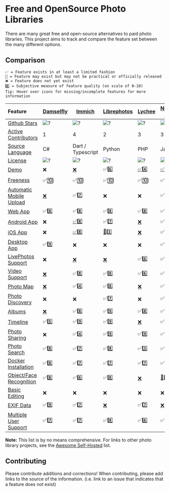 # Free and OpenSource Photo Libraries

There are many great free and open-source alternatives to paid photo libraries. This project aims to track and compare the feature set between the many different options.

## Comparison

    ✅ = Feature exists in at least a limited fashion
    🚧 = Feature may exist but may not be practical or officially released
    ❌ = Feature does not yet exist
    #️⃣ = Subjective measure of feature quality (on scale of 0-10)
    Tip: Hover over icons for missing/incomplete features for more information


| Feature                                                        | [Damselfly](https://github.com/Webreaper/Damselfly)                       | [Immich](https://github.com/alextran1502/immich)                          | [Librephotos](https://github.com/LibrePhotos/librephotos)                     | [Lychee](https://github.com/LycheeOrg/Lychee)                          | [Nextcloud Photos](https://github.com/nextcloud/photos/)               | [Photonix](https://github.com/photonixapp/photonix)                        | [PiGallery2](https://github.com/bpatrik/pigallery2)                      | [Photoprism](https://github.com/photoprism/photoprism)                        | [Photoview](https://github.com/photoview/photoview)                                                                           | [Piwigo](https://github.com/Piwigo/Piwigo)                          |
| :--------------------------------------------------------------- | --------------------------------------------------------------------------- | --------------------------------------------------------------------------- | ------------------------------------------------------------------------------- | ------------------------------------------------------------------------ | ------------------------------------------------------------------------ | ---------------------------------------------------------------------------- | -------------------------------------------------------------------------- | ------------------------------------------------------------------------------- | ------------------------------------------------------------------------------------------------------------------------------- | --------------------------------------------------------------------- |
| [Github Stars](features.md#github-stars)                       | ![?](https://img.shields.io/github/stars/Webreaper/Damselfly?label=%20)   | ![?](https://img.shields.io/github/stars/alextran1502/immich?label=%20)   | ![?](https://img.shields.io/github/stars/LibrePhotos/librephotos?label=%20)   | ![?](https://img.shields.io/github/stars/LycheeOrg/Lychee?label=%20)   | ![?](https://img.shields.io/github/stars/nextcloud/photos?label=%20)   | ![?](https://img.shields.io/github/stars/photonixapp/photonix?label=%20)   | ![?](https://img.shields.io/github/stars/bpatrik/pigallery2?label=%20)   | ![?](https://img.shields.io/github/stars/photoprism/photoprism?label=%20)     | ![?](https://img.shields.io/github/stars/photoview/photoview?label=%20)                                                       | ![?](https://img.shields.io/github/stars/Piwigo/Piwigo?label=%20)   |
| [Active Contributors](features.md#active-contributors)         | 1                                                                         | 4                                                                         | 2                                                                             | 3                                                                      | 3                                                                      | 1                                                                          | 1                                                                        | 4                                                                             | 1                                                                                                                             | 3                                                                   |
| [Source Language](features.md#source-language)                 | C#                                                                        | Dart / Typescript                                                         | Python                                                                        | PHP                                                                    | JavaScript                                                             | Python                                                                     | TypeScript                                                               | Go                                                                            | Typescript / Go                                                                                                               | PHP                                                                 |
| [License](features.md#license)                                 | ![?](https://img.shields.io/github/license/Webreaper/Damselfly?label=%20) | ![?](https://img.shields.io/github/license/alextran1502/immich?label=%20) | ![?](https://img.shields.io/github/license/LibrePhotos/librephotos?label=%20) | ![?](https://img.shields.io/github/license/LycheeOrg/Lychee?label=%20) | ![?](https://img.shields.io/github/license/nextcloud/photos?label=%20) | ![?](https://img.shields.io/github/license/photonixapp/photonix?label=%20) | ![?](https://img.shields.io/github/license/bpatrik/pigallery2?label=%20) | ![?](https://img.shields.io/static/v1?label=%20&message=GPL-3.0&color=orange) | ![?](https://img.shields.io/github/license/photoview/photoview?label=%20)                                                     | ![?](https://img.shields.io/github/license/Piwigo/Piwigo?label=%20) |
| [Demo](features.md#demo)                                       | ❌                                                                        | [❌](https://github.com/immich-app/immich/issues/720)                     | ✅6️⃣                                                                       | [✅](https://lycheeorg.github.io/demo/)4️⃣                           | [✅](https://nextcloud.com/instant-trial/)7️⃣                        | [✅](https://demo.photonix.org/login)8️⃣                                 | [✅](https://pigallery2.herokuapp.com/gallery)8️⃣                      | [✅](https://try.photoprism.app)9️⃣                                         | [✅](https://photos.qpqp.dk/)9️⃣                                                                                            | [✅](https://piwigo.org/demo)9️⃣                                  |
| [Freeness](features.md#freeness)                               | ✅🔟                                                                      | ✅🔟                                                                      | ✅🔟                                                                          | ✅🔟                                                                   | ✅🔟                                                                   | ✅🔟                                                                       | ✅🔟                                                                     | [🚧](https://photoprism.app/get)7️⃣                                         | ✅🔟                                                                                                                          | ✅🔟                                                                |
| [Automatic Mobile Upload](features.md#automatic-mobile-upload) | [❌](https://github.com/Webreaper/Damselfly/issues/40)                    | ✅7️⃣                                                                   | ❌                                                                            | ❌                                                                     | ✅4️⃣                                                                | ❌                                                                         | ❌                                                                       | ✅6️⃣                                                                       | [❌](https://github.com/photoview/photoview/issues/129)                                                                       | ✅7️⃣                                                             |
| [Web App](features.md#web-app)                                 | ✅8️⃣                                                                   | ✅8️⃣                                                                   | ✅8️⃣                                                                       | ✅8️⃣                                                                | ✅5️⃣                                                                | ✅7️⃣                                                                    | ✅7️⃣                                                                  | ✅7️⃣                                                                       | ✅8️⃣                                                                                                                       | ✅8️⃣                                                             |
| [Android App](features.md#android-app)                         | ❌                                                                        | [✅](https://github.com/alextran1502/immich#step-4-run-mobile-app)8️⃣   | ✅[7️⃣](https://github.com/savvasdalkitsis/uhuruphotos-android)             | [❌](https://github.com/LycheeOrg/Lychee/issues/1013)                  | ✅[4️⃣](https://nextcloud.com/clients/)                              | ✅[4️⃣](https://github.com/photonixapp/photonix-mobile)                  | ❌                                                                       | [🚧](https://docs.photoprism.app/user-guide/pwa/)4️⃣                        | [🚧](https://github.com/photoview/photoview/issues/701https://apps.apple.com/dk/app/photoview-media-gallery/id157838027)3️⃣ | [✅](https://www.piwigo.org/mobile-applications)7️⃣               |
| [iOS App](features.md#ios-app)                                 | ❌                                                                        | [✅](https://github.com/alextran1502/immich#step-4-run-mobile-app)8️⃣   | [🚧](https://github.com/LibrePhotos/librephotos-mobile)3️⃣                  | [❌](https://github.com/LycheeOrg/Lychee/issues/1013)                  | ✅[5️⃣](https://nextcloud.com/clients/)                              | ✅[4️⃣](https://github.com/photonixapp/photonix-mobile)                  | ❌                                                                       | [🚧](https://docs.photoprism.app/user-guide/pwa/)4️⃣                        | [✅](https://apps.apple.com/dk/app/photoview-media-gallery/id1578380271)6️⃣                                                 | [✅](https://www.piwigo.org/mobile-applications)7️⃣               |
| [Desktop App](features.md#desktop-app)                         | ✅9️⃣                                                                   | ❌                                                                        | ❌                                                                            | ❌                                                                     | ✅2️⃣                                                                | [❌](https://github.com/photonixapp/photonix/issues/61)                    | ❌                                                                       | ❌                                                                            | ❌                                                                                                                            | ❌                                                                  |
| [LivePhotos Support](features.md#livephotos-support)           | ❌                                                                        | [❌](https://github.com/alextran1502/immich/issues/160)                   | [❌](https://github.com/LibrePhotos/librephotos/issues/287)                   | ✅[6️⃣](https://github.com/LycheeOrg/Lychee/issues/1283)             | ✅7️⃣                                                                | [❌](https://github.com/photonixapp/photonix/issues/250)                   | ❌                                                                       | ✅7️⃣                                                                       | [❌](https://github.com/photoview/photoview/issues/273)                                                                       | [❌](https://github.com/Piwigo/Piwigo/issues/1677)                  |
| [Video Support](features.md#video-support)                     | [❌](https://github.com/Webreaper/Damselfly/issues/82)                    | ✅8️⃣                                                                   | ✅8️⃣                                                                       | ✅6️⃣                                                                | ✅6️⃣                                                                | [❌](https://github.com/photonixapp/photonix/issues/295)                   | ✅8️⃣                                                                  | ✅7️⃣                                                                       | ✅7️⃣                                                                                                                       | ✅4️⃣                                                             |
| [Photo Map](features.md#photo-map)                             | [❌](https://github.com/Webreaper/Damselfly/issues/312)                   | ✅4️⃣                                                                   | ✅8️⃣                                                                       | [❌](https://github.com/LycheeOrg/Lychee/issues/1051)                  | ✅7️⃣                                                                | ✅9️⃣                                                                    | ✅8️⃣                                                                  | ✅6️⃣                                                                       | ✅8️⃣                                                                                                                       | ❌                                                                  |
| [Photo Discovery](features.md#photo-discovery)                 | ❌                                                                        | ❌                                                                        | ✅7️⃣                                                                       | ❌                                                                     | ✅5️⃣                                                                | ❌                                                                         | ❌                                                                       | ✅6️⃣                                                                       | ❌                                                                                                                            | ✅1️⃣                                                             |
| [Albums](features.md#albums)                                   | [❌](https://github.com/Webreaper/Damselfly/issues/238)                   | ✅8️⃣                                                                   | ✅9️⃣                                                                       | ✅8️⃣                                                                | ✅3️⃣                                                                | ✅5️⃣                                                                    | ✅6️⃣                                                                  | ✅8️⃣                                                                       | ✅6️⃣                                                                                                                       | ✅8️⃣                                                             |
| [Timeline](features.md#timeline)                               | ✅5️⃣                                                                   | ✅9️⃣                                                                   | ✅9️⃣                                                                       | [❌](https://github.com/LycheeOrg/Lychee/issues/1050)                  | ✅5️⃣                                                                | ✅5️⃣                                                                    | ✅5️⃣                                                                  | ✅5️⃣                                                                       | ✅9️⃣                                                                                                                       | ✅3️⃣                                                             |
| [Photo Sharing](features.md#photo-sharing)                     | ❌                                                                        | ✅4️⃣                                                                   | ✅9️⃣                                                                       | ✅9️⃣                                                                | ✅5️⃣                                                                | ❌                                                                         | ✅7️⃣                                                                  | ✅7️⃣                                                                       | ✅8️⃣                                                                                                                       | ✅5️⃣                                                             |
| [Photo Search](features.md#photo-search)                       | ✅8️⃣                                                                   | ✅7️⃣                                                                   | ✅8️⃣                                                                       | ✅3️⃣                                                                | ✅3️⃣                                                                | ✅8️⃣                                                                    | ✅7️⃣                                                                  | ✅8️⃣                                                                       | ✅5️⃣                                                                                                                       | ✅7️⃣                                                             |
| [Docker Installation](features.md#docker-installation)         | ✅8️⃣                                                                   | ✅7️⃣                                                                   | ✅7️⃣                                                                       | ✅7️⃣                                                                | ✅6️⃣                                                                | ✅8️⃣                                                                    | ✅7️⃣                                                                  | ✅6️⃣                                                                       | ✅8️⃣                                                                                                                       | [🚧](https://github.com/Piwigo/Piwigo/pull/816)7️⃣                |
| [Object/Face Recognition](features.md#object/face-recognition) | ✅8️⃣                                                                   | ✅6️⃣                                                                   | ✅8️⃣                                                                       | [❌](https://github.com/LycheeOrg/Lychee/issues/1266)                  | [🚧](https://github.com/nextcloud/photos/issues/144)3️⃣              | ✅8️⃣                                                                    | ✅6️⃣                                                                  | ✅9️⃣                                                                       | ✅6️⃣                                                                                                                       | [🚧](https://github.com/Piwigo/Piwigo/issues/1159)                  |
| [Basic Editing](features.md#basic-editing)                     | ❌                                                                        | ❌                                                                        | ❌                                                                            | ❌                                                                     | ❌                                                                     | ❌                                                                         | ❌                                                                       | ❌                                                                            | ❌                                                                                                                            | ❌                                                                  |
| [EXIF Data](features.md#exif-data)                             | ✅9️⃣                                                                   | ✅7️⃣                                                                   | [❌](https://github.com/LibrePhotos/librephotos/issues/77)                    | ✅7️⃣                                                                | [❌](https://github.com/nextcloud/photos/issues/226)                   | ✅7️⃣                                                                    | ✅7️⃣                                                                  | ✅9️⃣                                                                       | ✅7️⃣                                                                                                                       | ✅7️⃣                                                             |
| [Multiple User Support](features.md#multiple-user-support)     | ✅7️⃣                                                                   | ✅7️⃣                                                                   | ✅8️⃣                                                                       | ✅6️⃣                                                                | ✅7️⃣                                                                | ✅7️⃣                                                                    | ✅7️⃣                                                                  | [❌](https://github.com/photoprism/photoprism/issues/98)                      | ✅6️⃣                                                                                                                       | ✅8️⃣                                                             |

**Note:** This list is by no means comprehensive. For links to other photo library projects, see the [Awesome Self-Hosted](https://github.com/awesome-selfhosted/awesome-selfhosted#photo-and-video-galleries) list.

## Contributing

Please contribute additions and corrections!
When contributing, please add links to the source of the information.
(i.e. link to an issue that indicates that a feature does not exist)
